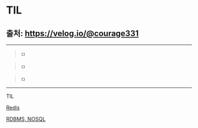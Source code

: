 # TIL
출처: https://velog.io/@courage331 
---
---
>ㅁ

>ㅁ

>ㅁ
---

TIL

[Redis](https://velog.io/@courage331?tag=redis)

[RDBMS, NOSQL](https://velog.io/@courage331/SQL-NOSQL)
